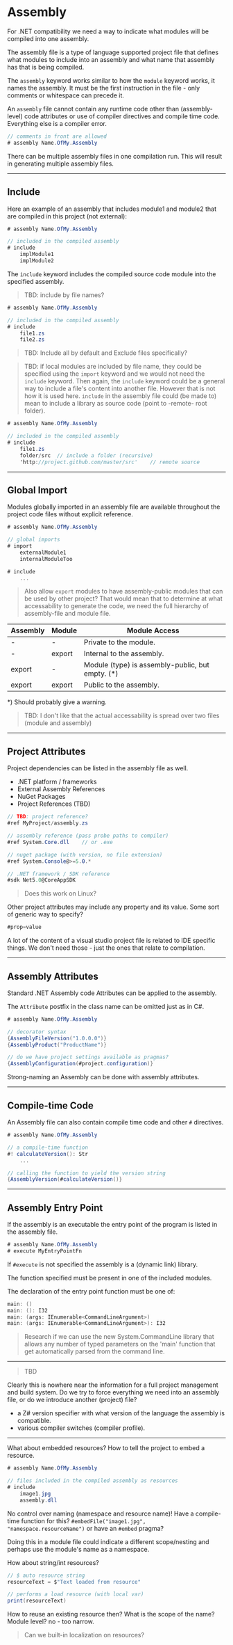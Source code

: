 # Assembly

For .NET compatibility we need a way to indicate what modules will be compiled into one assembly.

The assembly file is a type of language supported project file that defines what modules to include into an assembly and what name that assembly has that is being compiled.

The `assembly` keyword works similar to how the `module` keyword works, it names the assembly. It must be the first instruction in the file - only comments or whitespace can precede it.

An `assembly` file cannot contain any runtime code other than (assembly-level) code attributes or use of compiler directives and compile time code. Everything else is a compiler error.

```csharp
// comments in front are allowed
# assembly Name.OfMy.Assembly
```

There can be multiple assembly files in one compilation run. This will result in generating multiple assembly files.

---

## Include

Here an example of an assembly that includes module1 and module2 that are compiled in this project (not external):

```csharp
# assembly Name.OfMy.Assembly

// included in the compiled assembly
# include
    implModule1
    implModule2
```

The `include` keyword includes the compiled source code module into the specified assembly.

> TBD: include by file names?

```csharp
# assembly Name.OfMy.Assembly

// included in the compiled assembly
# include
    file1.zs
    file2.zs
```

> TBD: Include all by default and Exclude files specifically?

> TBD: if local modules are included by file name, they could be specified using the `import` keyword and we would not need the `include` keyword. Then again, the `include` keyword could be a general way to include a file's content into another file. However that is not how it is used here. `include` in the assembly file could (be made to) mean to include a library as source code (point to -remote- root folder).

```csharp
# assembly Name.OfMy.Assembly

// included in the compiled assembly
# include
    file1.zs
    folder/src  // include a folder (recursive)
    'http://project.github.com/master/src'    // remote source
```

---

## Global Import

Modules globally imported in an assembly file are available throughout the project code files without explicit reference.

```csharp
# assembly Name.OfMy.Assembly

// global imports
# import
    externalModule1
    internalModuleToo

# include
    ...
```

> Also allow `export` modules to have assembly-public modules that can be used by other project? That would mean that to determine at what accessability to generate the code, we need the full hierarchy of assembly-file and module file.

|Assembly|Module|Module Access
|--|--|--|
| - | - | Private to the module.
| - | export | Internal to the assembly.
| export | - | Module (type) is assembly-public, but empty. (*)
| export | export | Public to the assembly.

*) Should probably give a warning.

> TBD: I don't like that the actual accessability is spread over two files (module and assembly)

---

## Project Attributes

Project dependencies can be listed in the assembly file as well.

- .NET platform / frameworks
- External Assembly References
- NuGet Packages
- Project References (TBD)

```csharp
// TBD: project reference?
#ref MyProject/assembly.zs

// assembly reference (pass probe paths to compiler)
#ref System.Core.dll    // or .exe

// nuget package (with version, no file extension)
#ref System.Console@>=5.0.*

// .NET framework / SDK reference
#sdk Net5.0@CoreAppSDK
```

> Does this work on Linux?

Other project attributes may include any property and its value. Some sort of generic way to specify?

```csharp
#prop=value
```

A lot of the content of a visual studio project file is related to IDE specific things. We don't need those - just the ones that relate to compilation.

---

## Assembly Attributes

Standard .NET Assembly code Attributes can be applied to the assembly.

The `Attribute` postfix in the class name can be omitted just as in C#.

```csharp
# assembly Name.OfMy.Assembly

// decorator syntax
{AssemblyFileVersion("1.0.0.0")}
{AssemblyProduct("ProductName")}

// do we have project settings available as pragmas?
{AssemblyConfiguration(#project.configuration)}
```

Strong-naming an Assembly can be done with assembly attributes.

---

## Compile-time Code

An Assembly file can also contain compile time code and other `#` directives.

```csharp
# assembly Name.OfMy.Assembly

// a compile-time function
#! calculateVersion(): Str
    ...

// calling the function to yield the version string
{AssemblyVersion(#calculateVersion()}
```

---

## Assembly Entry Point

If the assembly is an executable the entry point of the program is listed in the assembly file.

```csharp
# assembly Name.OfMy.Assembly
# execute MyEntryPointFn
```

If `#execute` is not specified the assembly is a (dynamic link) library.

The function specified must be present in one of the included modules.

The declaration of the entry point function must be one of:

```csharp
main: ()
main: (): I32
main: (args: IEnumerable<CommandLineArgument>)
main: (args: IEnumerable<CommandLineArgument>): I32
```

> Research if we can use the new System.CommandLine library that allows any number of typed parameters on the 'main' function that get automatically parsed from the command line.

---

> TBD

Clearly this is nowhere near the information for a full project management and build system. Do we try to force everything we need into an assembly file, or do we introduce another (project) file?

- a Z# version specifier with what version of the language the assembly is compatible.
- various compiler switches (compiler profile).

---

What about embedded resources? How to tell the project to embed a resource.

```csharp
# assembly Name.OfMy.Assembly

// files included in the compiled assembly as resources
# include
    image1.jpg
    assembly.dll
```

No control over naming (namespace and resource name)!
Have a compile-time function for this? `#embedFile("image1.jpg", "namespace.resourceName")` or have an `#embed` pragma?

Doing this in a module file could indicate a different scope/nesting and perhaps use the module's name as a namespace.

How about string/int resources?

```csharp
// $ auto resource string
resourceText = $"Text loaded from resource"

// performs a load resource (with local var)
print(resourceText)
```

How to reuse an existing resource then?
What is the scope of the name? Module level? no - too narrow.

> Can we built-in localization on resources?
